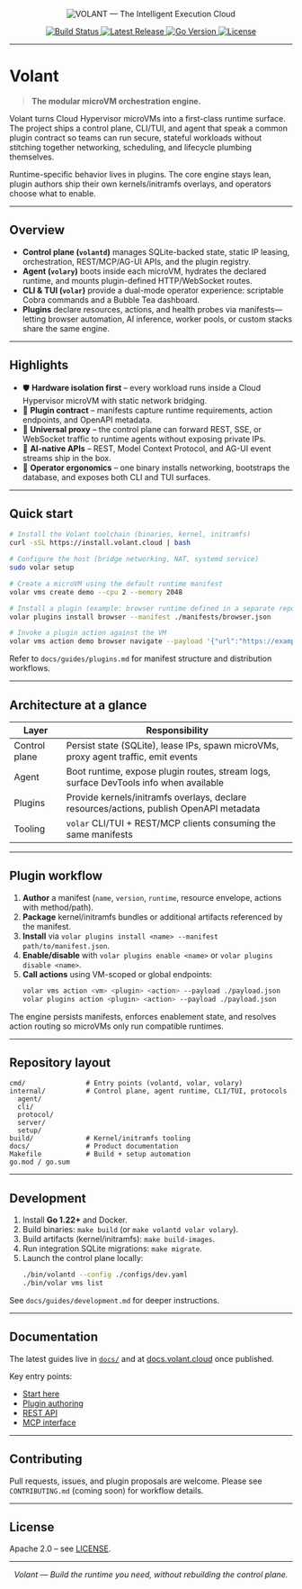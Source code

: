 <p align="center">
  <img src="banner.png" alt="VOLANT — The Intelligent Execution Cloud"/>
</p>

<p align="center">
  <a href="https://github.com/ccheshirecat/volant/actions">
    <img src="https://img.shields.io/github/actions/workflow/status/ccheshirecat/volant/ci.yml?branch=main&style=flat-square&label=tests" alt="Build Status">
  </a>
  <a href="https://github.com/ccheshirecat/volant/releases">
    <img src="https://img.shields.io/github/v/release/ccheshirecat/volant.svg?style=flat-square" alt="Latest Release">
  </a>
  <a href="https://golang.org/">
    <img src="https://img.shields.io/badge/Go-1.22+-black.svg?style=flat-square" alt="Go Version">
  </a>
  <a href="https://github.com/ccheshirecat/volant/blob/main/LICENSE">
    <img src="https://img.shields.io/badge/License-Apache_2.0-black.svg?style=flat-square" alt="License">
  </a>
</p>

---

# Volant

> **The modular microVM orchestration engine.**

Volant turns Cloud Hypervisor microVMs into a first-class runtime surface. The project ships a control plane, CLI/TUI, and agent that speak a common plugin contract so teams can run secure, stateful workloads without stitching together networking, scheduling, and lifecycle plumbing themselves.

Runtime-specific behavior lives in plugins. The core engine stays lean, plugin authors ship their own kernels/initramfs overlays, and operators choose what to enable.

---

## Overview

- **Control plane (`volantd`)** manages SQLite-backed state, static IP leasing, orchestration, REST/MCP/AG-UI APIs, and the plugin registry.
- **Agent (`volary`)** boots inside each microVM, hydrates the declared runtime, and mounts plugin-defined HTTP/WebSocket routes.
- **CLI & TUI (`volar`)** provide a dual-mode operator experience: scriptable Cobra commands and a Bubble Tea dashboard.
- **Plugins** declare resources, actions, and health probes via manifests—letting browser automation, AI inference, worker pools, or custom stacks share the same engine.

---

## Highlights

- 🛡 **Hardware isolation first** – every workload runs inside a Cloud Hypervisor microVM with static network bridging.
- 🧩 **Plugin contract** – manifests capture runtime requirements, action endpoints, and OpenAPI metadata.
- 🔌 **Universal proxy** – the control plane can forward REST, SSE, or WebSocket traffic to runtime agents without exposing private IPs.
- 📡 **AI-native APIs** – REST, Model Context Protocol, and AG-UI event streams ship in the box.
- 🧰 **Operator ergonomics** – one binary installs networking, bootstraps the database, and exposes both CLI and TUI surfaces.

---

## Quick start

```bash
# Install the Volant toolchain (binaries, kernel, initramfs)
curl -sSL https://install.volant.cloud | bash

# Configure the host (bridge networking, NAT, systemd service)
sudo volar setup

# Create a microVM using the default runtime manifest
volar vms create demo --cpu 2 --memory 2048

# Install a plugin (example: browser runtime defined in a separate repo)
volar plugins install browser --manifest ./manifests/browser.json

# Invoke a plugin action against the VM
volar vms action demo browser navigate --payload '{"url":"https://example.com"}'
```

Refer to `docs/guides/plugins.md` for manifest structure and distribution workflows.

---

## Architecture at a glance

| Layer | Responsibility |
| ----- | -------------- |
| Control plane | Persist state (SQLite), lease IPs, spawn microVMs, proxy agent traffic, emit events |
| Agent | Boot runtime, expose plugin routes, stream logs, surface DevTools info when available |
| Plugins | Provide kernels/initramfs overlays, declare resources/actions, publish OpenAPI metadata |
| Tooling | `volar` CLI/TUI + REST/MCP clients consuming the same manifests |

---

## Plugin workflow

1. **Author** a manifest (`name`, `version`, `runtime`, resource envelope, actions with method/path).
2. **Package** kernel/initramfs bundles or additional artifacts referenced by the manifest.
3. **Install** via `volar plugins install <name> --manifest path/to/manifest.json`.
4. **Enable/disable** with `volar plugins enable <name>` or `volar plugins disable <name>`.
5. **Call actions** using VM-scoped or global endpoints:
   ```bash
   volar vms action <vm> <plugin> <action> --payload ./payload.json
   volar plugins action <plugin> <action> --payload ./payload.json
   ```

The engine persists manifests, enforces enablement state, and resolves action routing so microVMs only run compatible runtimes.

---

## Repository layout

```
cmd/               # Entry points (volantd, volar, volary)
internal/          # Control plane, agent runtime, CLI/TUI, protocols
  agent/
  cli/
  protocol/
  server/
  setup/
build/             # Kernel/initramfs tooling
docs/              # Product documentation
Makefile           # Build + setup automation
go.mod / go.sum
```

---

## Development

1. Install **Go 1.22+** and Docker.
2. Build binaries: `make build` (or `make volantd volar volary`).
3. Build artifacts (kernel/initramfs): `make build-images`.
4. Run integration SQLite migrations: `make migrate`.
5. Launch the control plane locally:
   ```bash
   ./bin/volantd --config ./configs/dev.yaml
   ./bin/volar vms list
   ```

See `docs/guides/development.md` for deeper instructions.

---

## Documentation

The latest guides live in [`docs/`](docs) and at [docs.volant.cloud](https://docs.volant.cloud) once published.

Key entry points:
- [Start here](docs/start/introduction.md)
- [Plugin authoring](docs/guides/plugins.md)
- [REST API](docs/api/rest-api.md)
- [MCP interface](docs/api/mcp.md)

---

## Contributing

Pull requests, issues, and plugin proposals are welcome. Please see `CONTRIBUTING.md` (coming soon) for workflow details.

---

## License

Apache 2.0 – see [LICENSE](LICENSE).

---

<p align="center"><i>Volant — Build the runtime you need, without rebuilding the control plane.</i></p>
